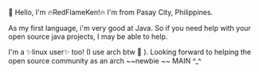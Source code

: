 👋 Hello, I'm 🔥RedFlameKen!🔥 I'm from Pasay City, Philippines.

As my first language, i'm very good at Java. So if you need help with your open source java projects, I may be able to help.

I'm a ✨linux user✨ too! (I use arch btw  ). Looking forward to helping the open source community as an arch ~~newbie ~~ MAIN ^_^
